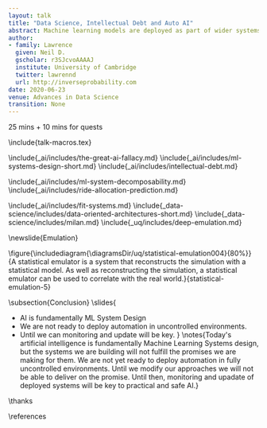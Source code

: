 ```yaml
---
layout: talk
title: "Data Science, Intellectual Debt and Auto AI"
abstract: Machine learning models are deployed as part of wider systems where outputs of one model are consumed by other models. This composite structure for machine learning systems is the dominant approach for deploying artificial intelligence. Such deployed systems can be complex to understand, they bring with them intellectual debt. In this talk we'll argue that the next frontier for automated machine learning is to move to automation of the systems design, going from AutoML to AutoAI.
author:
- family: Lawrence
  given: Neil D.
  gscholar: r3SJcvoAAAAJ
  institute: University of Cambridge
  twitter: lawrennd
  url: http://inverseprobability.com
date: 2020-06-23
venue: Advances in Data Science
transition: None
---
```


25 mins + 10 mins for quests

\include{talk-macros.tex}

\include{_ai/includes/the-great-ai-fallacy.md}
\include{_ai/includes/ml-systems-design-short.md}
\include{_ai/includes/intellectual-debt.md}

\include{_ai/includes/ml-system-decomposability.md}
\include{_ai/includes/ride-allocation-prediction.md}

\include{_ai/includes/fit-systems.md}
\include{_data-science/includes/data-oriented-architectures-short.md}
\include{_data-science/includes/milan.md}
\include{_uq/includes/deep-emulation.md}


\newslide{Emulation}

\figure{\includediagram{\diagramsDir/uq/statistical-emulation004}{80%}}{A statistical emulator is a system that reconstructs the simulation with a statistical model. As well as reconstructing the simulation, a statistical emulator can be used to correlate with the real world.}{statistical-emulation-5}

\subsection{Conclusion}
\slides{
* AI is fundamentally ML System Design
* We are not ready to deploy automation in uncontrolled environments.
* Until we can monitoring and update will be key.
}
\notes{Today's artificial intelligence is fundamentally Machine Learning Systems design, but the systems we are building will not fulfill the promises we are making for them. We are not yet ready to deploy automation in fully uncontrolled environments. Until we modify our approaches we will not be able to deliver on the promise. Until then, monitoring and upadate of deployed systems will be key to practical and safe AI.}

\thanks

\references







